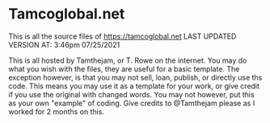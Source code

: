 # Tamcoglobal.net
This is all the source files of https://tamcoglobal.net
LAST UPDATED VERSION AT: 3:46pm 07/25/2021

This is all hosted by Tamthejam, or T. Rowe on the internet. You may do what you wish with the files, they are useful for a basic template. The exception however, is that you may not sell, loan, publish, or directly use ths code. This means you may use it as a template for your work, or give credit if you use the original with changed words. You may not however, put this as your own "example" of coding. Give credits to @Tamthejam please as I worked for 2 months on this.
